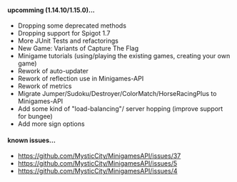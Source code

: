#### upcomming (1.14.10/1.15.0)...
* Dropping some deprecated methods
* Dropping support for Spigot 1.7
* More JUnit Tests and refactorings
* New Game: Variants of Capture The Flag
* Minigame tutorials (using/playing the existing games, creating your own game)
* Rework of auto-updater
* Rework of reflection use in Minigames-API
* Rework of metrics
* Migrate Jumper/Sudoku/Destroyer/ColorMatch/HorseRacingPlus to Minigames-API
* Add some kind of "load-balancing"/ server hopping (improve support for bungee)
* Add more sign options

#### known issues...
* https://github.com/MysticCity/MinigamesAPI/issues/37
* https://github.com/MysticCity/MinigamesAPI/issues/5
* https://github.com/MysticCity/MinigamesAPI/issues/4

